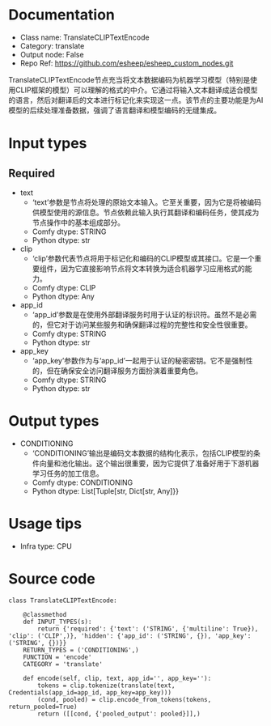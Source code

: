 # Documentation
- Class name: TranslateCLIPTextEncode
- Category: translate
- Output node: False
- Repo Ref: https://github.com/esheep/esheep_custom_nodes.git

TranslateCLIPTextEncode节点充当将文本数据编码为机器学习模型（特别是使用CLIP框架的模型）可以理解的格式的中介。它通过将输入文本翻译成适合模型的语言，然后对翻译后的文本进行标记化来实现这一点。该节点的主要功能是为AI模型的后续处理准备数据，强调了语言翻译和模型编码的无缝集成。

# Input types
## Required
- text
    - ‘text’参数是节点将处理的原始文本输入。它至关重要，因为它是将被编码供模型使用的源信息。节点依赖此输入执行其翻译和编码任务，使其成为节点操作中的基本组成部分。
    - Comfy dtype: STRING
    - Python dtype: str
- clip
    - ‘clip’参数代表节点将用于标记化和编码的CLIP模型或其接口。它是一个重要组件，因为它直接影响节点将文本转换为适合机器学习应用格式的能力。
    - Comfy dtype: CLIP
    - Python dtype: Any
- app_id
    - ‘app_id’参数是在使用外部翻译服务时用于认证的标识符。虽然不是必需的，但它对于访问某些服务和确保翻译过程的完整性和安全性很重要。
    - Comfy dtype: STRING
    - Python dtype: str
- app_key
    - ‘app_key’参数作为与‘app_id’一起用于认证的秘密密钥。它不是强制性的，但在确保安全访问翻译服务方面扮演着重要角色。
    - Comfy dtype: STRING
    - Python dtype: str

# Output types
- CONDITIONING
    - ‘CONDITIONING’输出是编码文本数据的结构化表示，包括CLIP模型的条件向量和池化输出。这个输出很重要，因为它提供了准备好用于下游机器学习任务的加工信息。
    - Comfy dtype: CONDITIONING
    - Python dtype: List[Tuple[str, Dict[str, Any]}}

# Usage tips
- Infra type: CPU

# Source code
```
class TranslateCLIPTextEncode:

    @classmethod
    def INPUT_TYPES(s):
        return {'required': {'text': ('STRING', {'multiline': True}), 'clip': ('CLIP',)}, 'hidden': {'app_id': ('STRING', {}), 'app_key': ('STRING', {})}}
    RETURN_TYPES = ('CONDITIONING',)
    FUNCTION = 'encode'
    CATEGORY = 'translate'

    def encode(self, clip, text, app_id='', app_key=''):
        tokens = clip.tokenize(translate(text, Credentials(app_id=app_id, app_key=app_key)))
        (cond, pooled) = clip.encode_from_tokens(tokens, return_pooled=True)
        return ([[cond, {'pooled_output': pooled}]],)
```